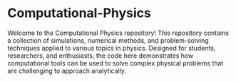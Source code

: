 # Computational-Physics

Welcome to the Computational Physics repository! This repository contains a collection of simulations, numerical methods, and problem-solving techniques applied to various topics in physics. Designed for students, researchers, and enthusiasts, the code here demonstrates how computational tools can be used to solve complex physical problems that are challenging to approach analytically.
